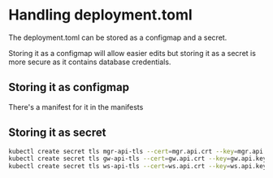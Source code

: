 # Handling deployment.toml #

The deployment.toml can be stored as a configmap and a secret.

Storing it as a configmap will allow easier edits but storing it as a secret is more secure as it contains database credentials.

## Storing it as configmap ##
There's a manifest for it in the manifests

## Storing it as secret ##

```bash
kubectl create secret tls mgr-api-tls --cert=mgr.api.crt --key=mgr.api.key -n wso2
kubectl create secret tls gw-api-tls --cert=gw.api.crt --key=gw.api.key -n wso2
kubectl create secret tls ws-api-tls --cert=ws.api.crt --key=ws.api.key -n wso2
```
